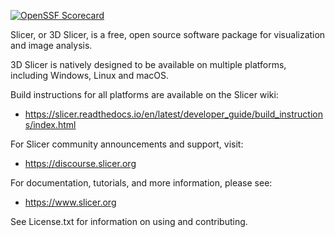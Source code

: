 [![OpenSSF Scorecard](https://api.securityscorecards.dev/projects/github.com/Slicer/Slicer/badge)](https://securityscorecards.dev/viewer/?uri=github.com/Slicer/Slicer)

Slicer, or 3D Slicer, is a free, open source software package for visualization and
image analysis.

3D Slicer is natively designed to be available on multiple platforms,
including Windows, Linux and macOS.

Build instructions for all platforms are available on the Slicer wiki:
- https://slicer.readthedocs.io/en/latest/developer_guide/build_instructions/index.html

For Slicer community announcements and support, visit:
- https://discourse.slicer.org

For documentation, tutorials, and more information, please see:
- https://www.slicer.org

See License.txt for information on using and contributing.
